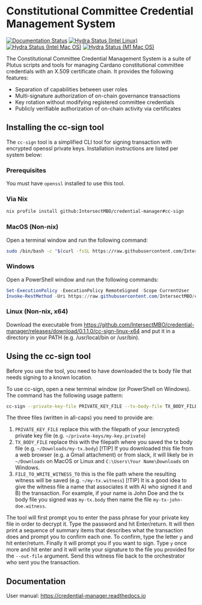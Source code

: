 # Constitutional Committee Credential Management System

[![Documentation Status](https://readthedocs.org/projects/credential-manager/badge/?version=latest)](https://credential-manager.readthedocs.io/en/latest/?badge=latest)
[![Hydra Status (Intel Linux)](https://img.shields.io/endpoint?logo=nixos&logoColor=white&label=Hydra%20build%20Intel%20Linux&url=https%3A%2F%2Fci.iog.io%2Fjob%2FIntersectMBO-credential-manager%2Fmain%2Fx86_64-linux.required%2Fshield)](https://ci.iog.io/job/IntersectMBO-credential-manager/main/x86_64-linux.required)
[![Hydra Status (Intel Mac OS)](https://img.shields.io/endpoint?logo=nixos&logoColor=white&label=Hydra%20build%20Intel%20Mac%20OS&url=https%3A%2F%2Fci.iog.io%2Fjob%2FIntersectMBO-credential-manager%2Fmain%2Fx86_64-darwin.required%2Fshield)](https://ci.iog.io/job/IntersectMBO-credential-manager/main/x86_64-darwin.required)
[![Hydra Status (M1 Mac OS)](https://img.shields.io/endpoint?logo=nixos&logoColor=white&label=Hydra%20build%20M1%20Mac%20OS&url=https%3A%2F%2Fci.iog.io%2Fjob%2FIntersectMBO-credential-manager%2Fmain%2Faarch64-darwin.required%2Fshield)](https://ci.iog.io/job/IntersectMBO-credential-manager/main/aarch64-darwin.required)

The Constitutional Committee Credential Management System is a suite of Plutus
scripts and tools for managing Cardano constitutional committee credentials
with an X.509 certificate chain. It provides the following features:

* Separation of capabilities between user roles
* Multi-signature authorization of on-chain governance transactions
* Key rotation without modifying registered committee credentials
* Publicly verifiable authorization of on-chain activity via certificates

## Installing the cc-sign tool

The `cc-sign` tool is a simplified CLI tool for signing transaction with
encrypted openssl private keys. Installation instructions are listed per system
below:

### Prerequisites

You must have `openssl` installed to use this tool.

### Via Nix

```bash
nix profile install github:IntersectMBO/credential-manager#cc-sign
```

### MacOS (Non-nix)

Open a terminal window and run the following command:

```bash
sudo /bin/bash -c "$(curl -fsSL https://raw.githubusercontent.com/IntersectMBO/credential-manager/main/install-cc-sign-mac-os.sh)"
```

### Windows

Open a PowerShell window and run the following commands:

```powershell
Set-ExecutionPolicy -ExecutionPolicy RemoteSigned -Scope CurrentUser
Invoke-RestMethod -Uri https://raw.githubusercontent.com/IntersectMBO/credential-manager/main/install-cc-sign-windows.sh | Invoke-Expression
```

### Linux (Non-nix, x64)

Download the executable from https://github.com/IntersectMBO/credential-manager/releases/download/0.1.1.0/cc-sign-linux-x64 and
put it in a directory in your PATH (e.g. /usr/local/bin or /usr/bin).

## Using the cc-sign tool

Before you use the tool, you need to have downloaded the tx body file that needs signing to a known location.

To use cc-sign, open a new terminal window (or PowerShell on Windows). The
command has the following usage pattern:

```bash
cc-sign --private-key-file PRIVATE_KEY_FILE --tx-body-file TX_BODY_FILE --out-file FILE_TO_WRITE_WITNESS_TO
```

The three files (written in all-caps) you need to provide are:

1. `PRIVATE_KEY_FILE` replace this with the filepath of your (encrypted) private key file (e.g. `~/private-keys/my-key.private`)
2. `TX_BODY_FILE` replace this with the filepath where you saved the tx body file (e.g. `~/Downloads/my-tx.body`)
    [!TIP]
    If you downloaded this file from a web browser (e.g. a Gmail attachment) or from slack, it will likely be in `~/Downloads` on MacOS or Linux and `C:\Users\Your Name\Downloads` on Windows.
2. `FILE_TO_WRITE_WITNESS_TO` this is the file path where the resulting witness will be saved (e.g. `~/my-tx.witness`)
    [!TIP]
    It is a good idea to give the witness file a name that associates it with A) who signed it and B) the transaction.
    For example, if your name is John Doe and the tx body file you signed was `my-tx.body` then name the file `my-tx-john-doe.witness`.

The tool will first prompt you to enter the pass phrase for your private key file in order to decrypt it. Type the password and hit Enter/return.
It will then print a sequence of summary items that describes what the transaction does and prompt you to confirm each one.
To confirm, type the letter `y` and hit enter/return. Finally it will prompt you if you want to sign.
Type `y` once more and hit enter and it will write your signature to the file you provided for the `--out-file` argument.
Send this witness file back to the orchestrator who sent you the transaction.

## Documentation

User manual: https://credential-manager.readthedocs.io


